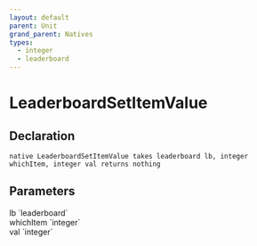```yaml
---
layout: default
parent: Unit
grand_parent: Natives
types:
  - integer
  - leaderboard
---
```


# LeaderboardSetItemValue

## Declaration

```
native LeaderboardSetItemValue takes leaderboard lb, integer whichItem, integer val returns nothing
```

## Parameters
<dl>
  <dt>lb `leaderboard`</dt>
  <dd></dd>

  <dt>whichItem `integer`</dt>
  <dd></dd>

  <dt>val `integer`</dt>
  <dd></dd>
</dl>